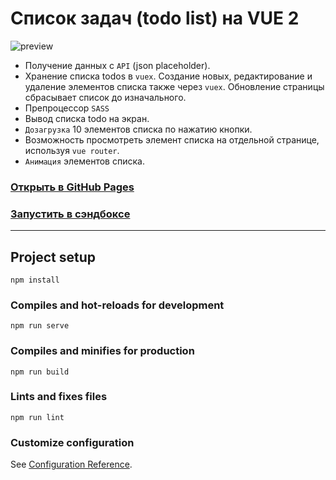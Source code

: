 
# Список задач (todo list) на VUE 2

![preview](https://user-images.githubusercontent.com/22976310/192249955-0f42db51-6f8c-46d6-8802-68d804ca54ca.gif)

- Получение данных с `API` (json placeholder).
- Хранение списка todos в `vuex`. Создание новых, редактирование и удаление элементов списка также через `vuex`. Обновление страницы сбрасывает список до изначального.
- Препроцессор `SASS`
- Вывод списка todo на экран.
- `Дозагрузка` 10 элементов списка по нажатию кнопки.
- Возможность просмотреть элемент списка на отдельной странице, используя `vue router`.
- `Анимация` элементов списка.

### [Открыть в GitHub Pages](https://mksddn.github.io/vue2-todolist/)
### [Запустить в сэндбоксе](https://codesandbox.io/s/github/mksddn/vue2-todolist)

------------------

## Project setup
```
npm install
```

### Compiles and hot-reloads for development
```
npm run serve
```

### Compiles and minifies for production
```
npm run build
```

### Lints and fixes files
```
npm run lint
```

### Customize configuration
See [Configuration Reference](https://cli.vuejs.org/config/).
